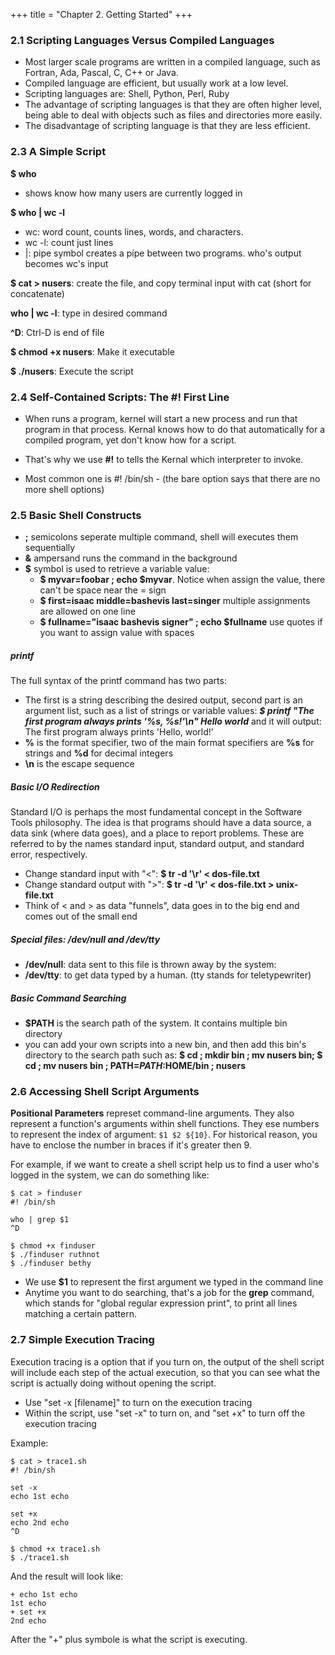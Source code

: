 +++
title =  "Chapter 2. Getting Started"
+++

### 2.1 Scripting Languages Versus Compiled Languages
* Most larger scale programs are written in a compiled language, such as Fortran, Ada, Pascal, C, C++ or Java.
* Compiled language are efficient, but usually work at a low level.
* Scripting languages are: Shell, Python, Perl, Ruby
* The advantage of scripting languages is that they are often higher level, being able to deal with objects such as
files and directories more easily.
* The disadvantage of scripting language is that they are less efficient.

### 2.3 A Simple Script

**$ who**

* shows know how many users are currently logged in

**$ who | wc -l**

* wc: word count, counts lines, words, and characters.
* wc -l: count just lines
* |: pipe symbol creates a pipe between two programs. who's output becomes wc's input

**$ cat > nusers**: create the file, and copy terminal input with cat (short for concatenate)

**who | wc -l**: type in desired command

**^D**: Ctrl-D is end of file

**$ chmod +x nusers**: Make it executable

**$ ./nusers**: Execute the script

### 2.4 Self-Contained Scripts: The #! First Line

* When runs a program, kernel will start a new process and run that program in that process. Kernal knows how to
do that automatically for a compiled program, yet don't know how for a script.

* That's why we use **#!** to tells the Kernal which interpreter to invoke.

* Most common one is #! /bin/sh - (the bare option says that there are no more shell options)

### 2.5 Basic Shell Constructs
* **;** semicolons seperate multiple command, shell will executes them sequentially
* **&** ampersand runs the command in the background
* **$** symbol is used to retrieve a variable value:
    *  **$ myvar=foobar ; echo $myvar**. Notice when assign the value, there can't be space near the = sign
    * **$ first=isaac middle=bashevis last=singer** multiple assignments are allowed on one line
    * **$ fullname="isaac bashevis signer" ; echo $fullname** use quotes if you want to assign value with spaces

##### printf
The full syntax of the printf command has two parts:

* The first is a string describing the desired output, second part is an argument list, such as a list of strings or
variable values: ***$ printf "The first program always prints '%s, %s!'\n" Hello world*** and it will output: The first
program always prints 'Hello, world!'
* **%** is the format specifier, two of the main format specifiers are **%s** for strings and **%d** for decimal integers
* **\n** is the escape sequence

##### Basic I/O Redirection
Standard I/O is perhaps the most fundamental concept in the Software Tools philosophy.
The idea is that programs should have a data source, a data sink (where data
goes), and a place to report problems. These are referred to by the names standard
input, standard output, and standard error, respectively.

* Change standard input with "<":   **$ tr -d '\r' < dos-file.txt**
* Change standard output with ">":   **$ tr -d '\r' < dos-file.txt > unix-file.txt**
* Think of < and > as data "funnels", data goes in to the big end and comes out of the small end

##### Special files: /dev/null and /dev/tty

* **/dev/null**: data sent to this file is thrown away by the system:
* **/dev/tty**: to get data typed by a human. (tty stands for teletypewriter)

##### Basic Command Searching

* **$PATH** is the search path of the system. It contains multiple bin directory
* you can add your own scripts into a new bin, and then add this bin's directory to the search path such as:
**$ cd ; mkdir bin ; mv nusers bin; $ cd ; mv nusers bin ; PATH=$PATH:$HOME/bin ; nusers**

### 2.6 Accessing Shell Script Arguments
**Positional Parameters** represet command-line arguments. They also represent a function's arguments within shell functions.
They ese numbers to represent the index of argument: ```$1 $2 ${10}```. For historical reason, you have to enclose the number in braces if it's greater then 9.

For example, if we want to create a shell script help us to find a user who's logged in the system, we can do something like:

```
$ cat > finduser
#! /bin/sh

who | grep $1
^D

$ chmod +x finduser
$ ./finduser ruthnot
$ ./finduser bethy
``` 
* We use **$1** to represent the first argument we typed in the command line
* Anytime you want to do searching, that's a job for the **grep** command, which stands for "global regular expression print", to print all lines matching
a certain pattern.

### 2.7 Simple Execution Tracing

Execution tracing is a option that if you turn on, the output of the shell script will include each step of the actual execution, so that you can see what the 
script is actually doing without opening the script.

* Use "set -x [filename]" to turn on the execution tracing
* Within the script, use "set -x" to turn on, and "set +x" to turn off the execution tracing

Example:
```
$ cat > trace1.sh
#! /bin/sh

set -x
echo 1st echo

set +x 
echo 2nd echo
^D

$ chmod +x trace1.sh
$ ./trace1.sh
```  
And the result will look like:

```
+ echo 1st echo
1st echo
+ set +x
2nd echo
```

After the "+" plus symbole is what the script is executing.

